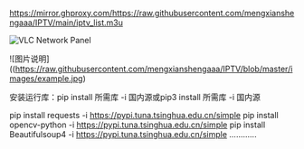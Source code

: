 
https://mirror.ghproxy.com/https://raw.githubusercontent.com/mengxianshengaaa/IPTV/main/iptv_list.m3u

![VLC Network Panel](https://github.com/mengxianshengaaa/IPTV/raw/master/images/example.jpg)

![图片说明]((https://raw.githubusercontent.com/mengxianshengaaa/IPTV/blob/master/images/example.jpg)

安装运行库：pip install 所需库 -i 国内源或pip3 install 所需库 -i 国内源

pip install requests -i https://pypi.tuna.tsinghua.edu.cn/simple
pip install opencv-python -i https://pypi.tuna.tsinghua.edu.cn/simple
pip install Beautifulsoup4 -i https://pypi.tuna.tsinghua.edu.cn/simple
............


